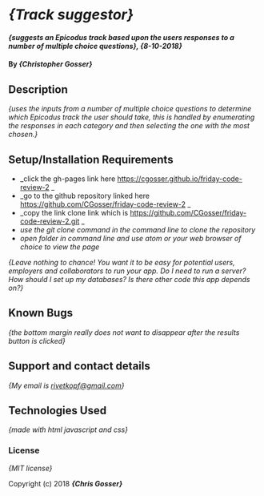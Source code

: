 # _{Track suggestor}_

#### _{suggests an Epicodus track based upon the users responses to a number of multiple choice questions}, {8-10-2018}_

#### By _**{Christopher Gosser}**_

## Description

_{uses  the inputs from a number of multiple choice questions to determine which Epicodus track the user should take, this is handled by enumerating the responses in each category and then selecting the one with the most chosen.}_

## Setup/Installation Requirements

* _click the gh-pages link here https://cgosser.github.io/friday-code-review-2 _
* _go to the github repository linked here https://github.com/CGosser/friday-code-review-2 _
* _copy the link clone link which is https://github.com/CGosser/friday-code-review-2.git _
* _use the git clone command in the command line to clone the repository_
* _open folder in command line and use atom or your web browser of choice to view the page_

_{Leave nothing to chance! You want it to be easy for potential users, employers and collaborators to run your app. Do I need to run a server? How should I set up my databases? Is there other code this app depends on?}_

## Known Bugs

_{the bottom margin really does not want to disappear after the results button is clicked}_

## Support and contact details

_{My email is rivetkopf@gmail.com}_

## Technologies Used

_{made with html javascript and css}_

### License

*{MIT license}*

Copyright (c) 2018 **_{Chris Gosser}_**
